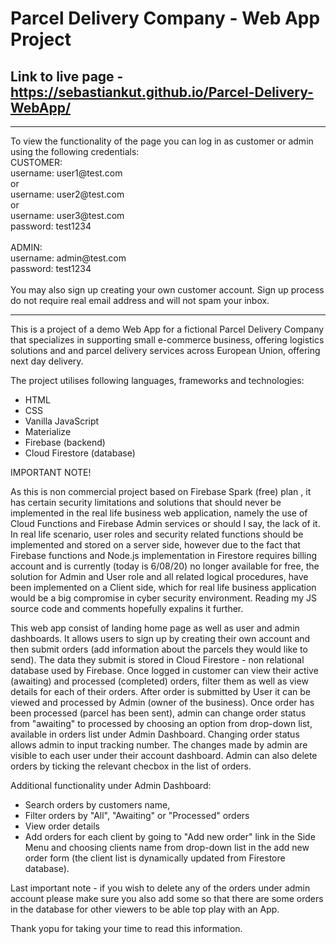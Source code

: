 # Parcel Delivery Company - Web App Project

## Link to live page - https://sebastiankut.github.io/Parcel-Delivery-WebApp/

<hr>
To view the functionality of the page you can log in as customer or admin using the following credentials:
<br>
CUSTOMER:<br>
username: user1@test.com <br>
or <br>
username: user2@test.com <br>
or <br>
username: user3@test.com <br>
password: test1234 <br>
<br>
ADMIN: <br>
username: admin@test.com <br>
password: test1234 <br>
<br>
You may also sign up creating your own customer account. Sign up process do not require real email address and will not spam your inbox. 

<hr>

This is a project of a demo Web App for a fictional Parcel Delivery Company that specializes in supporting small e-commerce business, offering logistics solutions and and parcel delivery services across European Union, offering next day delivery. 

The project utilises following languages, frameworks and technologies:
- HTML
- CSS
- Vanilla JavaScript
- Materialize
- Firebase (backend)
- Cloud Firestore (database)

IMPORTANT NOTE!

As this is non commercial project based on Firebase Spark (free) plan , it has certain security limitations and solutions that should never be implemented in the real life business web application, namely the use of Cloud Functions and Firebase Admin services or should I say, the lack of it.
In real life scenario, user roles and security related functions should be implemented and stored on a server side, however due to the fact that Firebase functions and Node.js implementation in Firestore requires billing account and is currently (today is 6/08/20) no longer available for free, the solution for Admin and User role and all related logical procedures, have been implemented on a Client side, which for real life business application would be a big compromise in cyber security environment. 
Reading my JS source code and comments hopefully expalins it further.

This web app consist of landing home page as well as user and admin dashboards. It allows users to sign up by creating their own account and then submit orders (add information about the parcels they would like to send). The data they submit is stored in Cloud Firestore - non relational database used by Firebase.
Once logged in customer can view their active (awaiting) and processed (completed) orders, filter them as well as view details for each of their orders. 
After order is submitted by User it can be viewed and processed by Admin (owner of the business). Once order has been processed (parcel has been sent), admin can change order status from "awaiting" to processed by choosing an option from drop-down list, available in orders list under Admin Dashboard. Changing order status allows admin to input tracking number. The changes made by admin are visible to each user under their account dashboard. Admin can also delete orders by ticking the relevant checbox in the list of orders.

Additional functionality under Admin Dashboard:
* Search orders by customers name,
* Filter orders by "All", "Awaiting" or "Processed" orders
* View order details
* Add orders for each client by going to "Add new order" link in the Side Menu and choosing clients name from drop-down list in the add new order form (the client list is dynamically updated from Firestore database).

Last important note - if you wish to delete any of the orders under admin account please make sure you also add some so that there are some orders in the database for other viewers to be able top play with an App.

Thank yopu for taking your time to read this information.
 
 